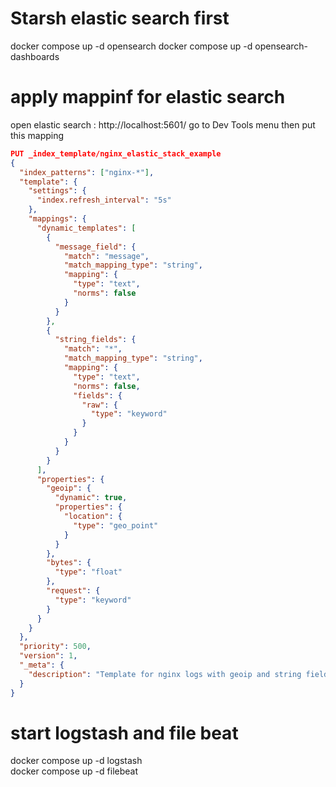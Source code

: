 
# Starsh elastic search first
docker compose up -d opensearch
docker compose up -d opensearch-dashboards

# apply mappinf for elastic search
open elastic search : http://localhost:5601/
go to Dev Tools menu then put this mapping

```json
PUT _index_template/nginx_elastic_stack_example
{
  "index_patterns": ["nginx-*"],
  "template": {
    "settings": {
      "index.refresh_interval": "5s"
    },
    "mappings": {
      "dynamic_templates": [
        {
          "message_field": {
            "match": "message",
            "match_mapping_type": "string",
            "mapping": {
              "type": "text",
              "norms": false
            }
          }
        },
        {
          "string_fields": {
            "match": "*",
            "match_mapping_type": "string",
            "mapping": {
              "type": "text",
              "norms": false,
              "fields": {
                "raw": {
                  "type": "keyword"
                }
              }
            }
          }
        }
      ],
      "properties": {
        "geoip": {
          "dynamic": true,
          "properties": {
            "location": {
              "type": "geo_point"
            }
          }
        },
        "bytes": {
          "type": "float"
        },
        "request": {
          "type": "keyword"
        }
      }
    }
  },
  "priority": 500,
  "version": 1,
  "_meta": {
    "description": "Template for nginx logs with geoip and string field normalization"
  }
}

```

# start logstash and file beat
docker compose up -d logstash  
docker compose up -d filebeat
